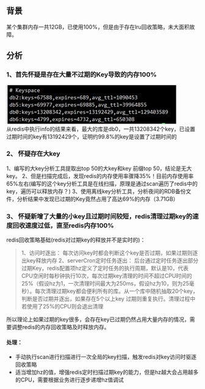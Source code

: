 ## 背景
某个集群内存一共12GB，已使用100%，但是由于存在lru回收策略，未大面积故障。

## 分析

### 1、首先怀疑是存在大量不过期的Key导致的内存100%  
![img_1.png](img_1.png)  
从redis中执行info的结果来看，最大的库是db0，一共13208342个key，已设置过期时间的key有13192429个，证明约99.8%的key是设置了过期时间的    

### 2、 怀疑存在大key
1、编写的大key分析工具提取出top 50的大key和key 前缀top 50，结论是无大key。
2、但是扫描完成后，发现redis的内存使用率骤降35%！目前内存使用率65%左右(编写的这个key分析工具是在线扫描，原理是通过scan遍历了redis中的key，遍历可以释放内存？)
3、使用离线key分析工具，分析夜间的RDB备份文件，分析结果中发现已过期的Key竟然占用了高达69%的内存（3.71GB）

### 3、 怀疑新增了大量的小key且过期时间较短，redis清理过期key的速度回收速度过低，直至redis内存100%

redis回收策略基础(redis对过期key的释放并不是实时的)：
> 1、访问时逐出： 每次访问key时都会判断这个key是否过期，如果过期则逐出key释放内存
> 2、serverCron定时任务逐出： 后台通过定时任务逐出部分过期Key，redis配置项hz定义了定时任务的执行周期，默认是10，代表CPU空闲时每秒钟执行10次，每次过期key清理的时间不超过CPU时间的25%（假设hz为1，一次清理时间最大为250ms，假设hz为10，则为25毫秒）。每次清理过期key都会便利所有的库。从一个库中随机抽取20个key，判断是否过期并逐出，如果存在5个以上key 过期则重复执行。清理过程中若使用了25%的CPU则会退出清理


所以理论上如果过期的key很多，会存在key已过期仍然占用大量内存的情况，需要调整redis的内存回收策略及时释放内存。

#### 处理：
- 手动执行scan进行扫描进行一次全局的key扫描，触发redis对key访问时驱逐回收策略
- 适当增加hz的值，增强redis定时扫描过期key的能力，但是hz越大会占用越多的CPU，需要根据业务进行逐步递增hz值调试


